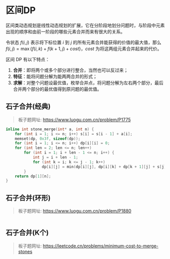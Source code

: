 # 区间DP

区间类动态规划是线性动态规划的扩展，它在分阶段地划分问题时，与阶段中元素出现的顺序和由前一阶段的哪些元素合并而来有很大的关系。

令状态 $f(i,j)$ 表示将下标位置 $i$ 到 $j$ 的所有元素合并能获得的价值的最大值，那么 $f(i,j)=\max\{f(i,k)+f(k+1,j)+cost\}$，$cost$ 为将这两组元素合并起来的代价。

区间 DP 有以下特点：
1. **合并**：即将两个或多个部分进行整合，当然也可以反过来；
2. **特征**：能将问题分解为能两两合并的形式；
3. **求解**：对整个问题设最优值，枚举合并点，将问题分解为左右两个部分，最后合并两个部分的最优值得到原问题的最优值。

## 石子合并(经典)

> 板子题网址: https://www.luogu.com.cn/problem/P1775

```cpp
inline int stone_merge(int* a, int n) {
    for (int i = 1; i <= n; i++) s[i] = s[i - 1] + a[i];
    memset(dp, 0x3f, sizeof(dp));
    for (int i = 1; i <= n; i++) dp[i][i] = 0;
    for (int len = 2; len <= n; len++)
        for (int i = 1; i + len - 1 <= n; i++) {
            int j = i + len - 1;
            for (int k = i; k <= j - 1; k++)
                dp[i][j] = min(dp[i][j], dp[i][k] + dp[k + 1][j] + s[j] - s[i - 1]);
        }
    return dp[1][n];
}
```

## 石子合并(环形)

> 板子题网址: https://www.luogu.com.cn/problem/P1880

```cpp

```

## 石子合并(K个)

> 板子题网址: https://leetcode.cn/problems/minimum-cost-to-merge-stones

```cpp

```
